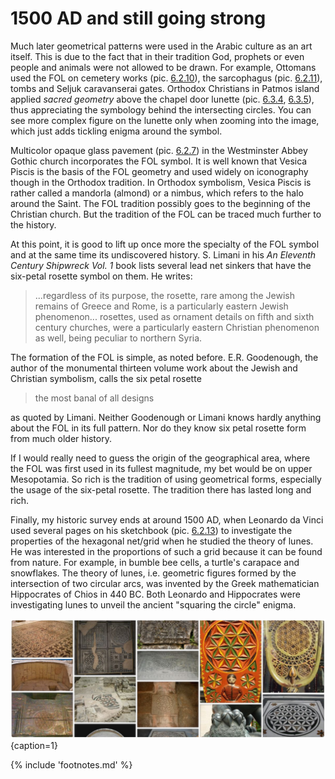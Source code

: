 # 1500 AD and still going strong

Much later geometrical patterns were used in the Arabic culture as an art itself. This is due to the fact that in their tradition God, prophets or even people and animals were not allowed to be drawn. For example, Ottomans used the FOL on cemetery works (pic. [6.2.10](0-2000ad.md#fig6.2.10)), the sarcophagus (pic. [6.2.11](0-2000ad.md#fig6.2.11)), tombs and Seljuk caravanserai gates. Orthodox Christians in Patmos island applied *sacred geometry* above the chapel door lunette (pic. [6.3.4](undated.md#fig6.3.4), [6.3.5](undated.md#fig6.3.5)), thus appreciating the symbology behind the intersecting circles. You can see more complex figure on the lunette only when zooming into the image, which just adds tickling enigma around the symbol.

Multicolor opaque glass pavement (pic. [6.2.7](0-2000ad.md#fig6.2.7)) in the Westminster Abbey Gothic church incorporates the FOL symbol. It is well known that Vesica Piscis<!-- cite author="wikipedia.org" title="Vesica Piscis" date="" location="" type="website" href="http://en.wikipedia.org/wiki/Vesica_piscis" --> is the basis of the FOL geometry and used widely on iconography though in the Orthodox tradition. In Orthodox symbolism, Vesica Piscis is rather called a mandorla<!-- cite author="orthodoxwiki.org" title="Mandorla" date="" location="" type="website" href="http://orthodoxwiki.org/Mandorla" --> (almond) or a nimbus, which refers to the halo around the Saint. The FOL tradition possibly goes to the beginning of the Christian church. But the tradition of the FOL can be traced much further to the history.

At this point, it is good to lift up once more the specialty of the FOL symbol and at the same time its undiscovered history. S. Limani in his *An Eleventh Century Shipwreck Vol. 1* book<!-- cite author="S. Limani" title="An Eleventh Century Shipwreck Vol. 1" date="" location="page 405" type="book" href="https://books.google.fi/books/about/Ser%C3%A7e_Limani.html?id=E6ZJ-05aC-sC" --> lists several lead net sinkers that have the six-petal rosette symbol on them. He writes:

> ...regardless of its purpose, the rosette, rare among the Jewish remains of Greece and Rome, is a particularly eastern Jewish phenomenon... rosettes, used as ornament details on fifth and sixth century churches, were a particularly eastern Christian phenomenon as well, being peculiar to northern Syria.

The formation of the FOL is simple, as noted before. E.R. Goodenough, the author of the monumental thirteen volume work about the Jewish and Christian symbolism<!-- cite author="E.R. Goodenough" title="Jewish Symbols in the Greco Roman, Vol. 5 & 7" date="1958" location="" type="book" href="#" -->, calls the six petal rosette

> the most banal of all designs

as quoted by Limani. Neither Goodenough or Limani knows hardly anything about the FOL in its full pattern. Nor do they know six petal rosette form from much older history.

If I would really need to guess the origin of the geographical area, where the FOL was first used in its fullest magnitude, my bet would be on upper Mesopotamia. So rich is the tradition of using geometrical forms, especially the usage of the six-petal rosette. The tradition there has lasted long and rich.

Finally, my historic survey ends at around 1500 AD, when Leonardo da Vinci used several pages on his sketchbook (pic. [6.2.13](0-2000ad.md#fig6.2.13)) to investigate the properties of the hexagonal net/grid when he studied the theory of lunes<!-- cite author="Stephen Wolfram" title="Wolfram Science" date="2002" location="page 872, note d" type="book" href="https://www.wolframscience.com/nksonline/page-872d-text" -->. He was interested in the proportions of such a grid because it can be found from nature. For example, in bumble bee cells, a turtle's carapace and snowflakes. The theory of lunes, i.e. geometric figures formed by the intersection of two circular arcs, was invented by the Greek mathematician Hippocrates of Chios in 440 BC<!-- cite author="Frank J. Swetz" title="From Five Fingers to Infinity: A Journey Through the History of Mathematics" date="1994" location="" type="book" href="#" -->. Both Leonardo and Hippocrates were investigating lunes to unveil the ancient "squaring the circle" enigma.

![Artifacts of the FOL potpourri from Pinterest board](./media/artifacts1.jpg){caption=1}

{% include 'footnotes.md' %}
